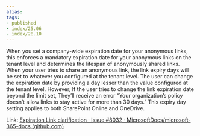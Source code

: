 ```yaml
---
alias:
tags:
- published
- index/25.06
- index/28.10
---
```


When you set a company-wide expiration date for your anonymous links, this enforces a mandatory expiration date for your anonymous links on the tenant level and determines the lifespan of anonymously shared links.  
When your user tries to share an anonymous link, the link expiry days will be set to whatever you configured at the tenant level. The user can change the expiration date by providing a day lesser than the value configured at the tenant level. However, If the user tries to change the link expiration date beyond the limit set, They’ll receive an error “Your organization’s policy doesn’t allow links to stay active for more than 30 days.” This expiry day setting applies to both SharePoint Online and OneDrive.

Link: [Expiration Link clarification · Issue #8032 · MicrosoftDocs/microsoft-365-docs (github.com)](https://github.com/MicrosoftDocs/microsoft-365-docs/issues/8032)